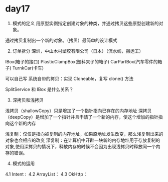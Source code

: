 # day17

1. 模式的定义
用原型实例指定创建对象的种类，并通过拷贝这些原型创建新的对象。

通过拷贝复制出一个新的对象。（拷贝）最简单的设计模式

2. 订单拆分
深圳，中山木村塑胶有限公司（日本）（流水线，搬运工）

IBox(箱子的接口)
PlasticClampBox(塑料夹子的箱子)
CarPartBox(汽车零件的箱子)
TurnkCar(卡车)

可以自己写
系统自带的拷贝：实现 Cloneable，复写 clone() 方法

SplitService 和 IBox 是什么关系？

3. 深拷贝和浅拷贝

浅拷贝（shallowCopy）只是增加了一个指针指向已存在的内存地址
深拷贝（deepCopy）是增加了一个指针并且申请了一个新的内存，使这个增加的指针指向这个新的内存

浅复制：仅仅是指向被复制的内存地址，如果原地址发生改变，那么浅复制出来的对象也会相应的改变
深复制：在计算机中开辟一块新的内存地址用于存放复制的对象,使用深拷贝的情况下，释放内存的时候不会因为出现浅拷贝时释放同一个内存的错误。

4. 模式的运用

4.1 Intent : 
4.2 ArrayList：
4.3 OkHttp：